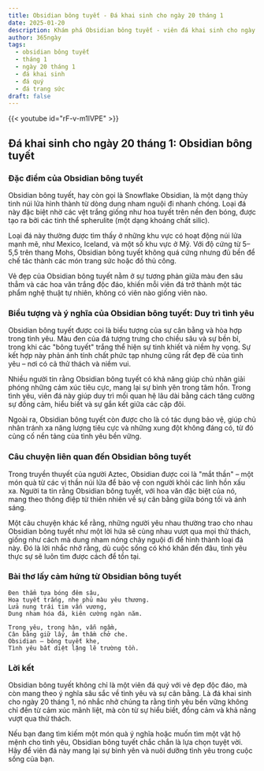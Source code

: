 ```yaml
---
title: Obsidian bông tuyết - Đá khai sinh cho ngày 20 tháng 1
date: 2025-01-20
description: Khám phá Obsidian bông tuyết - viên đá khai sinh cho ngày 20 tháng 1, biểu tượng của Duy trì tình yêu. Cùng tìm hiểu ý nghĩa sâu sắc của viên đá độc đáo này.
author: 365ngày
tags:
  - obsidian bông tuyết
  - tháng 1
  - ngày 20 tháng 1
  - đá khai sinh
  - đá quý
  - đá trang sức
draft: false
---
```


{{< youtube id="rF-v-m1lVPE" >}}

## Đá khai sinh cho ngày 20 tháng 1: Obsidian bông tuyết

### Đặc điểm của Obsidian bông tuyết

Obsidian bông tuyết, hay còn gọi là Snowflake Obsidian, là một dạng thủy tinh núi lửa hình thành từ dòng dung nham nguội đi nhanh chóng. Loại đá này đặc biệt nhờ các vệt trắng giống như hoa tuyết trên nền đen bóng, được tạo ra bởi các tinh thể spherulite (một dạng khoáng chất silic).

Loại đá này thường được tìm thấy ở những khu vực có hoạt động núi lửa mạnh mẽ, như Mexico, Iceland, và một số khu vực ở Mỹ. Với độ cứng từ 5–5,5 trên thang Mohs, Obsidian bông tuyết không quá cứng nhưng đủ bền để chế tác thành các món trang sức hoặc đồ thủ công.

Vẻ đẹp của Obsidian bông tuyết nằm ở sự tương phản giữa màu đen sâu thẳm và các hoa văn trắng độc đáo, khiến mỗi viên đá trở thành một tác phẩm nghệ thuật tự nhiên, không có viên nào giống viên nào.

### Biểu tượng và ý nghĩa của Obsidian bông tuyết: Duy trì tình yêu

Obsidian bông tuyết được coi là biểu tượng của sự cân bằng và hòa hợp trong tình yêu. Màu đen của đá tượng trưng cho chiều sâu và sự bền bỉ, trong khi các "bông tuyết" trắng thể hiện sự tinh khiết và niềm hy vọng. Sự kết hợp này phản ánh tính chất phức tạp nhưng cũng rất đẹp đẽ của tình yêu – nơi có cả thử thách và niềm vui.

Nhiều người tin rằng Obsidian bông tuyết có khả năng giúp chủ nhân giải phóng những cảm xúc tiêu cực, mang lại sự bình yên trong tâm hồn. Trong tình yêu, viên đá này giúp duy trì mối quan hệ lâu dài bằng cách tăng cường sự đồng cảm, hiểu biết và sự gắn kết giữa các cặp đôi.

Ngoài ra, Obsidian bông tuyết còn được cho là có tác dụng bảo vệ, giúp chủ nhân tránh xa năng lượng tiêu cực và những xung đột không đáng có, từ đó củng cố nền tảng của tình yêu bền vững.

### Câu chuyện liên quan đến Obsidian bông tuyết

Trong truyền thuyết của người Aztec, Obsidian được coi là "mắt thần" – một món quà từ các vị thần núi lửa để bảo vệ con người khỏi các linh hồn xấu xa. Người ta tin rằng Obsidian bông tuyết, với hoa văn đặc biệt của nó, mang theo thông điệp từ thiên nhiên về sự cân bằng giữa bóng tối và ánh sáng.

Một câu chuyện khác kể rằng, những người yêu nhau thường trao cho nhau Obsidian bông tuyết như một lời hứa sẽ cùng nhau vượt qua mọi thử thách, giống như cách mà dung nham nóng chảy nguội đi để hình thành loại đá này. Đó là lời nhắc nhở rằng, dù cuộc sống có khó khăn đến đâu, tình yêu thực sự sẽ luôn tìm được cách để tồn tại.

### Bài thơ lấy cảm hứng từ Obsidian bông tuyết

```
Đen thẳm tựa bóng đêm sâu,  
Hoa tuyết trắng, nhẹ phủ màu yêu thương.  
Lửa nung trái tim vấn vương,  
Dung nham hóa đá, kiên cường ngàn năm.  

Trong yêu, trong hận, vẫn ngầm,  
Cân bằng giữ lấy, âm thầm chở che.  
Obsidian – bông tuyết khe,  
Tình yêu bất diệt lặng lẽ trường tồn.  
```

### Lời kết

Obsidian bông tuyết không chỉ là một viên đá quý với vẻ đẹp độc đáo, mà còn mang theo ý nghĩa sâu sắc về tình yêu và sự cân bằng. Là đá khai sinh cho ngày 20 tháng 1, nó nhắc nhở chúng ta rằng tình yêu bền vững không chỉ đến từ cảm xúc mãnh liệt, mà còn từ sự hiểu biết, đồng cảm và khả năng vượt qua thử thách.

Nếu bạn đang tìm kiếm một món quà ý nghĩa hoặc muốn tìm một vật hộ mệnh cho tình yêu, Obsidian bông tuyết chắc chắn là lựa chọn tuyệt vời. Hãy để viên đá này mang lại sự bình yên và nuôi dưỡng tình yêu trong cuộc sống của bạn.